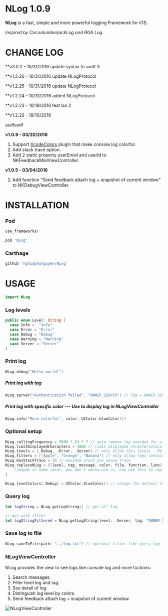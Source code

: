 # NLog 1.0.9
**NLog** is a fast, simple and more powerful logging Framework for iOS.

*Inspired by CocoalumberjackLog and RGA Log.*

# CHANGE LOG 
**v3.0.2 - 10/31/2016
update syntax to swift 3
 
**v1.2.26 - 10/31/2016
update NLogProtocol
 
**v1.2.25 - 10/31/2016
update NLogProtocol
 
**v1.2.24 - 10/31/2016
added NLogProtocol
 
**v1.2.23 - 10/19/2016
test lan 2


**v1.2.22 - 19/10/2016

asdfasdf



**v1.0.9 - 03/20/2016**

1. Support [XcodeColors](https://github.com/robbiehanson/XcodeColors) plugin that make console log colorful.
2. Add stack trace option.
3. Add 2 static property userEmail and userId to NKFeedbackMailViewController.

**v1.0.5 - 03/04/2016**

1. Add function "Send feedback attach log + snapshot of current window" to NKDebugViewController.

# INSTALLATION

### Pod
```bash
use_frameworks!

pod 'NLog'
```

### Carthage
```bash
github 'nghiaphunguyen/NLog'
```

# USAGE

```swift
import NLog
```

### Log levels
```swift
public enum Level: String {
  case Info =  "Info"
  case Error = "Error"
  case Debug = "Debug"
  case Warning = "Warning"
  case Server = "Server"
}
```

### Print log
``` swift
NLog.debug("Hello world!")
```

##### Print log with tag
```swift
NLog.server("Authentication failed", "OWNER_SERVER") // Tag = OWNER_SERVER
```

##### Print log with specific color --- Use to display log in NLogViewController
```swift
NLog.info("More colorful", color: UIColor.blueColor())
```

### Optional setup
```swift
NLog.rollingFrequency = 3600 * 24 * 7 // auto remove log overdue for a week.
NLog.limitDisplayedCharacters = 1000 // limit displayed chracteristics of a message on console log.
NLog.levels = [.Debug, .Error, .Server] // only allow this levels - Default is allow all.
NLog.filters = ["Apple", "Orange", "Banana"] // only allow logs contain filters.
NLog.maxStackTrace = 10 // maximum stack you wanna trace
NLog.replaceNLog = {(level, tag, message, color, file, function, line) in
    //maybe in some cases, you don't wanna use us, can use this to replace NLog by another Log you want.
}

NLog.levelColors[.Debug] = UIColor.blueColor() // change the default level color
```

### Query log
```swift
let logString = NLog.getLogString() // get all log

// get with filter
let logStringFiltered = NLog.getLogString(level: .Server, tag: "OWNER_SERVER", filter: "user/me", limit: 1000, stackTrace: false)
```

### Save log to file
```swift
NLog.saveToFile(path: "../log.txt") // optional filter like query log
```

### NLogViewController
NLog provides the view to see logs like console log and more fuctions:

1. Search messages.
2. Filter level log and tag.
3. See detail of log.
4. Distinguish log level by colors.
5. Send feedback attach log + snapshot of current window.

![NLogViewController](http://i.imgur.com/F2cPLku.png)
